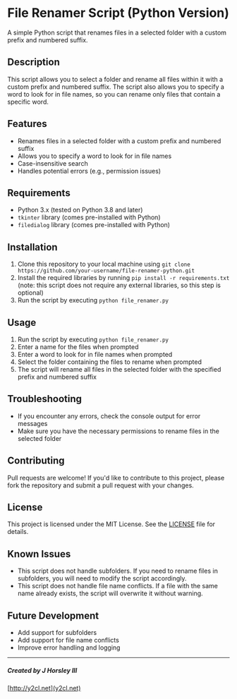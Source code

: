 # File Renamer Script (Python Version)
A simple Python script that renames files in a selected folder with a custom prefix and numbered suffix.

## Description
This script allows you to select a folder and rename all files within it with a custom prefix and numbered suffix. The script also allows you to specify a word to look for in file names, so you can rename only files that contain a specific word.

## Features

* Renames files in a selected folder with a custom prefix and numbered suffix
* Allows you to specify a word to look for in file names
* Case-insensitive search
* Handles potential errors (e.g., permission issues)

## Requirements

* Python 3.x (tested on Python 3.8 and later)
* `tkinter` library (comes pre-installed with Python)
* `filedialog` library (comes pre-installed with Python)

## Installation

1. Clone this repository to your local machine using `git clone https://github.com/your-username/file-renamer-python.git`
2. Install the required libraries by running `pip install -r requirements.txt` (note: this script does not require any external libraries, so this step is optional)
3. Run the script by executing `python file_renamer.py`

## Usage

1. Run the script by executing `python file_renamer.py`
2. Enter a name for the files when prompted
3. Enter a word to look for in file names when prompted
4. Select the folder containing the files to rename when prompted
5. The script will rename all files in the selected folder with the specified prefix and numbered suffix

## Troubleshooting

* If you encounter any errors, check the console output for error messages
* Make sure you have the necessary permissions to rename files in the selected folder

## Contributing

Pull requests are welcome! If you'd like to contribute to this project, please fork the repository and submit a pull request with your changes.

## License

This project is licensed under the MIT License. See the [LICENSE](LICENSE) file for details.

## Known Issues

* This script does not handle subfolders. If you need to rename files in subfolders, you will need to modify the script accordingly.
* This script does not handle file name conflicts. If a file with the same name already exists, the script will overwrite it without warning.

## Future Development

* Add support for subfolders
* Add support for file name conflicts
* Improve error handling and logging
________________________________________________________________________________________________________________

##### Created by J Horsley III
[http://y2cl.net](y2cl.net)
